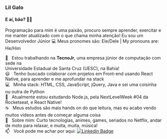 <!--
**lilgalo/lilgalo** is a ✨ _special_ ✨ repository because its `README.md` (this file) appears on your GitHub profile.

Here are some ideas to get you started:

- 🔭 I’m currently working on ...
- 🌱 I’m currently learning ...
- 👯 I’m looking to collaborate on ...
- 🤔 I’m looking for help with ...
- 💬 Ask me about ...
- 📫 How to reach me: ...
- 😄 Pronouns: ...
- ⚡ Fun fact: ...
-->


### Lil Galo

#### E aí, bão? 👋🏻
Programação para mim é uma paixão, procuro sempre aprender, exercitar e me manter atualizado com o que chama minha atenção!
Eu sou um Desenvolvedor Júnior :computer:
Meus pronomes são: Ele/Dele | My pronouns are: He/Him

 :blue_heart: &nbsp; Estou trabalhando na **TecnoJr**, uma empresa júnior de computação com sede na
 <br/> Universidade Estadual de Santa Cruz (UESC), na Bahia!
 <br/> :smiley: &nbsp; Tenho buscado colaborar com projetos em Front-end usando React Native, para aprender e me aprofundar na stack
 <br/> :computer: &nbsp; Minha stack: HTML, CSS, JavaScript, jQuery, Java e sei uma coisinha ou outra de Python 
 <br/> 🌱 &nbsp; Atualmente estou estudando Node.js, pela NextLevelWeek #04 da Rocketseat, e React Native!
 <br/> :coffee: &nbsp; Meus estudos são mais hands on do que leitura, mas eu acabo vendo muitos vídeos antes de começar alguma coisa
 <br/> 💬  &nbsp; Sobre mim: Curto tecnologias, animes, games, seriados no Netflix, andar de moto para relaxar, e muita, muita, música!
 <br/> 📫 &nbsp; Você pode me achar por aqui: [![Linkedin Badge](https://img.shields.io/badge/-LilGalo-blue?style=flat-square&logo=Linkedin&logoColor=white&link=https://www.linkedin.com/in/lilgalo/)](https://www.linkedin.com/in/lilgalo/)
